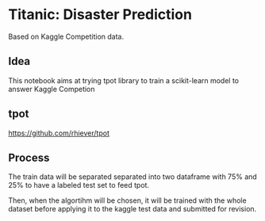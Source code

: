 # Titanic: Disaster Prediction

Based on Kaggle Competition data.

## Idea 

This notebook aims at trying tpot library to train a scikit-learn model to answer Kaggle Competion

## tpot

https://github.com/rhiever/tpot

## Process

The train data will be separated separated into two dataframe with 75% and 25% to have a labeled test set to feed tpot.

Then, when the algortihm will be chosen, it will be trained with the whole dataset before applying it to the kaggle test data and submitted for revision.